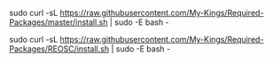 sudo curl -sL https://raw.githubusercontent.com/My-Kings/Required-Packages/master/install.sh | sudo -E bash -


sudo curl -sL https://raw.githubusercontent.com/My-Kings/Required-Packages/REOSC/install.sh | sudo -E bash -
